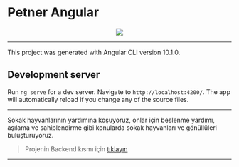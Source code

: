 # Petner Angular

<p align="center">
  <img src="https://github.com/iremcelikbilek/Petner-Backend/blob/main/Github/Logo.png" />
</p>

------------

This project was generated with Angular CLI version 10.1.0.

## Development server

Run `ng serve` for a dev server. Navigate to `http://localhost:4200/`. The app will automatically reload if you change any of the source files.

------------

Sokak hayvanlarının yardımına koşuyoruz, onlar için beslenme yardımı, aşılama ve sahiplendirme gibi konularda sokak hayvanları ve gönüllüleri buluşturuyoruz.

> Projenin Backend kısmı için [tıklayın](https://github.com/iremcelikbilek/Petner-Backend "tıklayın")


------------
